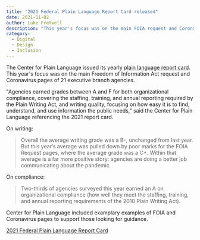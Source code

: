 ```yaml
---
title: "2021 Federal Plain Language Report Card released"
date: 2021-11-02 
author: Luke Fretwell
description: "This year's focus was on the main FOIA request and Coronavirus pages for 21 executive branch agencies."
category:
  - Digital
  - Design
  - Inclusion
---
```


The Center for Plain Language issued its yearly [plain language report card](https://centerforplainlanguage.org/2021-federal-plain-language-report-card/). This year's focus was on the main Freedom of Information Act request and Coronavirus pages of 21 executive branch agencies.

"Agencies earned grades between A and F for both organizational compliance, covering the staffing, training, and annual reporting required by the Plain Writing Act, and writing quality, focusing on how easy it is to find, understand, and use information the public needs," said the Center for Plain Language referencing the 2021 report card.

On writing:

> Overall the average writing grade was a B-, unchanged from last year. But this year’s average was pulled down by poor marks for the FOIA Request pages, where the average grade was a C+.  Within that average is a far more positive story:  agencies are doing a better job communicating about the pandemic.

On compliance:

> Two-thirds of agencies surveyed this year earned an A on organizational compliance (how well they meet the staffing, training, and annual reporting requirements of the 2010 Plain Writing Act).

Center for Plain Language included examplary examples of FOIA and Coronavirus pages to support those looking for guidance.

[2021 Federal Plain Language Report Card](https://centerforplainlanguage.org/2021-federal-plain-language-report-card/)